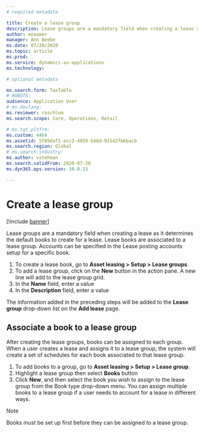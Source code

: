 ```yaml
---
# required metadata

title: Create a lease group
description: Lease groups are a mandatory field when creating a lease as it determines the default books to create for a lease. Lease books are associated to a lease group. Accounts can be specified in the Lease posting accounts setup for a specific book.
author: moaamer
manager: Ann Beebe
ms.date: 07/20/2020
ms.topic: article
ms.prod: 
ms.service: dynamics-ax-applications
ms.technology: 

# optional metadata

ms.search.form: TaxTable
# ROBOTS: 
audience: Application User
# ms.devlang: 
ms.reviewer: roschlom
ms.search.scope: Core, Operations, Retail

# ms.tgt_pltfrm: 
ms.custom: 4464
ms.assetid: 5f89daf1-acc2-4959-b48d-91542fb6bacb
ms.search.region: Global
# ms.search.industry: 
ms.author: vstehman
ms.search.validFrom: 2020-07-20
ms.dyn365.ops.version: 10.0.13

---
```


# Create a lease group

[!include [banner](../includes/banner.md)]

Lease groups are a mandatory field when creating a lease as it determines the default books to create for a lease. Lease books are associated to a lease group. Accounts can be specified in the Lease posting accounts setup for a specific book.

1. To create a lease book, go to **Asset leasing > Setup > Lease groups**.
2. To add a lease group, click on the **New** button in the action pane. A new line will add to the lease group grid.
3. In the **Name** field, enter a value
4. In the **Description** field, enter a value

The information added in the preceding steps will be added to the **Lease group** drop-down list on the **Add lease** page.

## Associate a book to a lease group

After creating the lease groups, books can be assigned to each group. When a user creates a lease and assigns it to a lease group, the system will create a set of schedules for each book associated to that lease group.

1. To add books to a group, go to **Asset leasing > Setup > Lease group**.
2. Highlight a lease group then select **Books** button
3. Click **New**, and then select the book you wish to assign to the lease group from the Book type drop-down menu. You can assign multiple books to a lease group if a user needs to account for a lease in different ways. 

> [!Note] 
> Books must be set up first before they can be assigned to a lease group.
